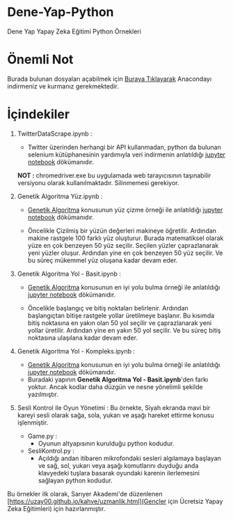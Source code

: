 # Dene-Yap-Python
Dene Yap Yapay Zeka Eğitimi Python Örnekleri


# Önemli Not

Burada bulunan dosyaları açabilmek için [Buraya Tıklayarak](https://www.anaconda.com/distribution/) Anacondayı indirmeniz ve kurmanız gerekmektedir. 

# İçindekiler

1. TwitterDataScrape.ipynb : 
    -  Twitter üzerinden herhangi bir API kullanmadan, python da bulunan selenium kütüphanesinin yardımıyla veri indirmenin anlatıldığı [jupyter notebook](http://www.veridefteri.com/2017/10/30/jupyter-notebook-nedir-2/) dökümanıdır. 
    
    **NOT :** chromedriver.exe bu uygulamada web tarayıcısının taşınabilir versiyonu olarak kullanılmaktadır. Silinmemesi gerekiyor.

2. Genetik Algoritma Yüz.ipynb :
    - [Genetik Algoritma](https://ahmetcevahircinar.com.tr/2017/08/08/genetik-algoritma-nedir-genetik-algoritma-nasil-calisir/) konusunun yüz çizme örneği ile anlatıldığı [jupyter notebook](http://www.veridefteri.com/2017/10/30/jupyter-notebook-nedir-2/) dökümanıdır. 

    - Öncelikle Çizilmiş bir yüzün değerleri makineye öğretilir. Ardından makine rastgele 100 farklı yüz oluşturur. Burada matematiksel olarak yüze en çok benzeyen 50 yüz seçilir. Seçilen yüzler çaprazlanarak yeni yüzler oluşur. Ardından yine en çok benzeyen 50 yüz seçilir. Ve bu süreç mükemmel yüz oluşana kadar devam eder. 

3. Genetik Algoritma Yol - Basit.ipynb :
    - [Genetik Algoritma](https://ahmetcevahircinar.com.tr/2017/08/08/genetik-algoritma-nedir-genetik-algoritma-nasil-calisir/) konusunun en iyi yolu bulma örneği ile anlatıldığı [jupyter notebook](http://www.veridefteri.com/2017/10/30/jupyter-notebook-nedir-2/) dökümanıdır. 

    - Öncelikle başlangıç ve bitiş noktaları belirlenir. Ardından başlangıçtan bitişe rastgele yollar üretilmeye başlanır. Bu kısımda bitiş noktasına en yakın olan 50 yol seçilir ve çaprazlanarak yeni yollar üretilir. Ardından yine en yakın 50 yol seçilir. Ve bu süreç bitiş noktasına ulaşılana kadar devam eder.

4. Genetik Algoritma Yol - Kompleks.ipynb :
    - [Genetik Algoritma](https://ahmetcevahircinar.com.tr/2017/08/08/genetik-algoritma-nedir-genetik-algoritma-nasil-calisir/) konusunun en iyi yolu bulma örneği ile anlatıldığı [jupyter notebook](http://www.veridefteri.com/2017/10/30/jupyter-notebook-nedir-2/) dökümanıdır. 
    - Buradaki yapının **Genetik Algoritma Yol - Basit.ipynb**'den farkı yoktur. Ancak kodlar daha düzgün ve nesne yönelimli şekilde yazılmıştır.

5. Sesli Kontrol ile Oyun Yönetimi : Bu örnekte, Siyah ekranda mavi bir kareyi sesli olarak sağa, sola, yukarı ve aşağı hareket ettirme konusu işlenmiştir. 
    - Game.py :
        - Oyunun altyapısının kurulduğu python kodudur. 
    - SesliKontrol.py :
        - Açıldığı andan itibaren mikrofondaki sesleri algılamaya başlayan ve sağ, sol, yukarı veya aşağı komutlarını duyduğu anda klavyedeki tuşlara basarak oyundaki karenin ilerlemesini sağlayan python kodudur.


Bu örnekler ilk olarak, Sarıyer Akademi'de düzenlenen [https://uzay00.github.io/kahve/uzmanlik.html](Gençler için Ücretsiz Yapay Zeka Eğitimleri) için hazırlanmıştır.
